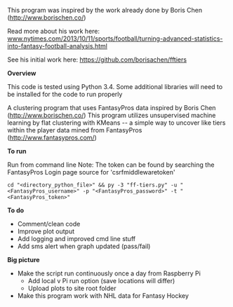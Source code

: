 This program was inspired by the work already done by Boris Chen (http://www.borischen.co/)

Read more about his work here:
www.nytimes.com/2013/10/11/sports/football/turning-advanced-statistics-into-fantasy-football-analysis.html

See his initial work here:
https://github.com/borisachen/fftiers


**Overview**

This code is tested using Python 3.4. Some additional libraries will need to be installed for the code to run properly

A clustering program that uses FantasyPros data inspired by Boris Chen (http://www.borischen.co/)
This program utilizes unsupervised machine learning by flat clustering with KMeans -- a simple way
to uncover like tiers within the player data mined from FantasyPros (http://www.fantasypros.com/)

**To run**

Run from command line
Note: The token can be found by searching the FantasyPros Login page source for 'csrfmiddlewaretoken'

`cd "<directory_python_file>" && py -3 "ff-tiers.py" -u "<FantasyPros_username>" -p "<FantasyPros_password>" -t "<FantasyPros_token>"`

**To do**

- Comment/clean code
- Improve plot output
- Add logging and improved cmd line stuff
- Add sms alert when graph updated (pass/fail)

**Big picture**

- Make the script run continuously once a day from Raspberry Pi
  - Add local v Pi run option (save locations will differ)
  - Upload plots to site root folder
- Make this program work with NHL data for Fantasy Hockey